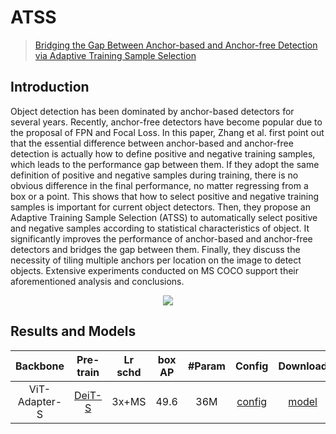 # ATSS

> [Bridging the Gap Between Anchor-based and Anchor-free Detection via Adaptive Training Sample Selection](https://arxiv.org/abs/1912.02424)

<!-- [ALGORITHM] -->

## Introduction

Object detection has been dominated by anchor-based detectors for several years. Recently, anchor-free detectors have become popular due to the proposal of FPN and Focal Loss. In this paper, Zhang et al. first point out that the essential difference between anchor-based and anchor-free detection is actually how to define positive and negative training samples, which leads to the performance gap between them. If they adopt the same definition of positive and negative samples during training, there is no obvious difference in the final performance, no matter regressing from a box or a point. This shows that how to select positive and negative training samples is important for current object detectors. Then, they propose an Adaptive Training Sample Selection (ATSS) to automatically select positive and negative samples according to statistical characteristics of object. It significantly improves the performance of anchor-based and anchor-free detectors and bridges the gap between them. Finally, they discuss the necessity of tiling multiple anchors per location on the image to detect objects. Extensive experiments conducted on MS COCO support their aforementioned analysis and conclusions. 

<div align=center>
<img src="https://user-images.githubusercontent.com/40661020/143870776-c81168f5-e8b2-44ee-978b-509e4372c5c9.png"/>
</div>

## Results and Models

| Backbone      | Pre-train                                                                         | Lr schd | box AP | #Param | Config                                             | Download                                                                                                            |
|:-------------:|:---------------------------------------------------------------------------------:|:-------:|:------:|:------:|:--------------------------------------------------:|:-------------------------------------------------------------------------------------------------------------------:|
| ViT-Adapter-S | [DeiT-S](https://dl.fbaipublicfiles.com/deit/deit_small_patch16_224-cd65a155.pth) | 3x+MS      | 49.6   | 36M    | [config](./atss_deit_adapter_small_fpn_3x_coco.py) | [model](https://github.com/czczup/ViT-Adapter/releases/download/v0.1.5/atss_deit_adapter_small_fpn_3x_coco.pth.tar) |
